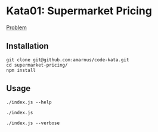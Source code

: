 Kata01: Supermarket Pricing
===========================

[Problem](http://codekata.com/kata/kata01-supermarket-pricing/)

Installation
------------

    git clone git@github.com:amarnus/code-kata.git
    cd supermarket-pricing/
    npm install

Usage
-----

    ./index.js --help

    ./index.js

    ./index.js --verbose